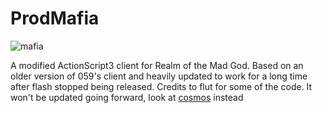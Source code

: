 # ProdMafia  
 
 ![mafia](https://user-images.githubusercontent.com/10000001/114240693-d518ca00-997f-11eb-81cc-344bc6463a7a.png)

 
 A modified ActionScript3 client for Realm of the Mad God. Based on an older version of 059's client and heavily updated to work for a long time after flash stopped being released. Credits to flut for some of the code. It won't be updated going forward, look at [cosmos](https://rotmg.network/cosmos/flash) instead
 
 

